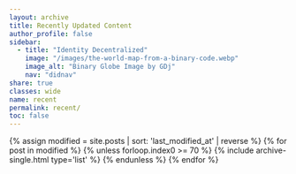 ```yaml
---
layout: archive
title: Recently Updated Content
author_profile: false
sidebar:
  - title: "Identity Decentralized"
    image: "/images/the-world-map-from-a-binary-code.webp"
    image_alt: "Binary Globe Image by GDj"
    nav: "didnav"
share: true
classes: wide
name: recent
permalink: recent/
toc: false
---
```


{% assign modified = site.posts | sort: 'last_modified_at' | reverse %}
{% for post in modified %}
  {% unless forloop.index0 >= 70 %}
    {% include archive-single.html type='list' %}
  {% endunless %}
{% endfor %}	